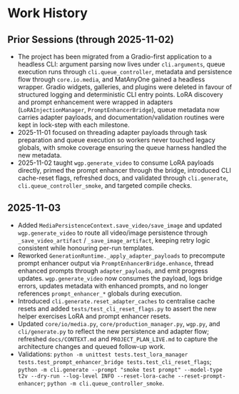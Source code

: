 # Work History

## Prior Sessions (through 2025-11-02)
- The project has been migrated from a Gradio-first application to a headless CLI: argument parsing now lives under `cli.arguments`, queue execution runs through `cli.queue_controller`, metadata and persistence flow through `core.io.media`, and MatAnyOne gained a headless wrapper. Gradio widgets, galleries, and plugins were deleted in favour of structured logging and deterministic CLI entry points. LoRA discovery and prompt enhancement were wrapped in adapters (`LoRAInjectionManager`, `PromptEnhancerBridge`), queue metadata now carries adapter payloads, and documentation/validation routines were kept in lock-step with each milestone.
- 2025-11-01 focused on threading adapter payloads through task preparation and queue execution so workers never touched legacy globals, with smoke coverage ensuring the queue harness handled the new metadata.
- 2025-11-02 taught `wgp.generate_video` to consume LoRA payloads directly, primed the prompt enhancer through the bridge, introduced CLI cache-reset flags, refreshed docs, and validated through `cli.generate`, `cli.queue_controller_smoke`, and targeted compile checks.

## 2025-11-03
- Added `MediaPersistenceContext.save_video/save_image` and updated `wgp.generate_video` to route all video/image persistence through `_save_video_artifact` / `_save_image_artifact`, keeping retry logic consistent while honouring per-run templates.
- Reworked `GenerationRuntime._apply_adapter_payloads` to precompute prompt enhancer output via `PromptEnhancerBridge.enhance`, thread enhanced prompts through `adapter_payloads`, and emit progress updates. `wgp.generate_video` now consumes the payload, logs bridge errors, updates metadata with enhanced prompts, and no longer references `prompt_enhancer_*` globals during execution.
- Introduced `cli.generate.reset_adapter_caches` to centralise cache resets and added `tests/test_cli_reset_flags.py` to assert the new helper exercises LoRA and prompt enhancer resets.
- Updated `core/io/media.py`, `core/production_manager.py`, `wgp.py`, and `cli/generate.py` to reflect the new persistence and adapter flow; refreshed `docs/CONTEXT.md` and `PROJECT_PLAN_LIVE.md` to capture the architecture changes and queued follow-up work.
- Validations: `python -m unittest tests.test_lora_manager tests.test_prompt_enhancer_bridge tests.test_cli_reset_flags`; `python -m cli.generate --prompt "smoke test prompt" --model-type t2v --dry-run --log-level INFO --reset-lora-cache --reset-prompt-enhancer`; `python -m cli.queue_controller_smoke`.
